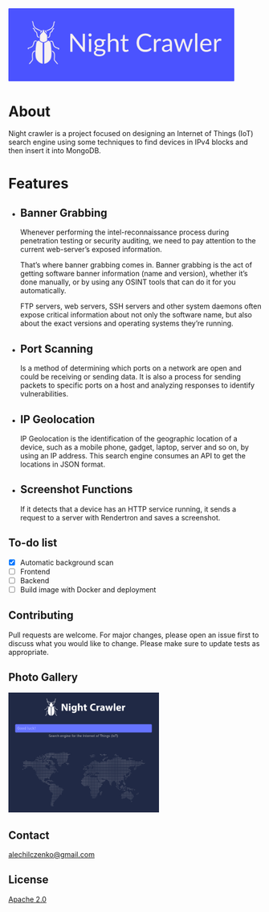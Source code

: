 <img src="image.png" width="450" />

# About

Night crawler is a project focused on designing an Internet of Things (IoT) search engine using some techniques to find devices in IPv4 blocks and then insert it into MongoDB.

# Features

- ## Banner Grabbing

  Whenever performing the intel-reconnaissance process during penetration testing or security auditing, we need to pay attention to the current web-server’s exposed information.

  That’s where banner grabbing comes in. Banner grabbing is the act of getting software banner information (name and version), whether it’s done manually, or by using any OSINT tools that can do it for you automatically.

  FTP servers, web servers, SSH servers and other system daemons often expose critical information about not only the software name, but also about the exact versions and operating systems they’re running.

- ## Port Scanning

  Is a method of determining which ports on a network are open and could be receiving or sending data. It is also a process for sending packets to specific ports on a host and analyzing responses to identify vulnerabilities.

- ## IP Geolocation
  IP Geolocation is the identification of the geographic location of a device, such as a mobile phone, gadget, laptop, server and so on, by using an IP address.
  This search engine consumes an API to get the locations in JSON format.
- ## Screenshot Functions
  If it detects that a device has an HTTP service running, it sends a request to a server with Rendertron and saves a screenshot.

## To-do list

- [x] Automatic background scan
- [ ] Frontend
- [ ] Backend
- [ ] Build image with Docker and deployment

## Contributing

Pull requests are welcome. For major changes, please open an issue first to discuss what you would like to change.
Please make sure to update tests as appropriate.

## Photo Gallery

<img src="images/screenshot1.png" width="300" />

## Contact

alechilczenko@gmail.com

## License

[Apache 2.0](http://www.apache.org/licenses/LICENSE-2.0.html)
